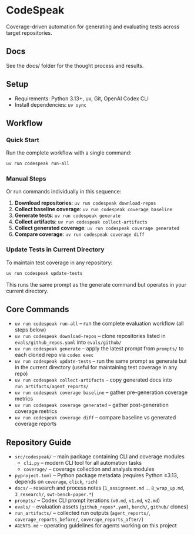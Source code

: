 # CodeSpeak

Coverage-driven automation for generating and evaluating tests across target repositories.

## Docs
See the docs/ folder for the thought process and results.

## Setup
- Requirements: Python 3.13+, uv, Git, OpenAI Codex CLI
- Install dependencies: `uv sync`

## Workflow

### Quick Start

Run the complete workflow with a single command:

```bash
uv run codespeak run-all
```

### Manual Steps

Or run commands individually in this sequence:

1. **Download repositories**: `uv run codespeak download-repos`
2. **Collect baseline coverage**: `uv run codespeak coverage baseline`
3. **Generate tests**: `uv run codespeak generate`
4. **Collect artifacts**: `uv run codespeak collect-artifacts`
5. **Collect generated coverage**: `uv run codespeak coverage generated`
6. **Compare coverage**: `uv run codespeak coverage diff`

### Update Tests in Current Directory

To maintain test coverage in any repository:

```bash
uv run codespeak update-tests
```

This runs the same prompt as the generate command but operates in your current directory.

## Core Commands
- `uv run codespeak run-all` – run the complete evaluation workflow (all steps below)
- `uv run codespeak download-repos` – clone repositories listed in `evals/github_repos.yaml` into `evals/github/`
- `uv run codespeak generate` – apply the latest prompt from `prompts/` to each cloned repo via `codex exec`
- `uv run codespeak update-tests` – run the same prompt as generate but in the current directory (useful for maintaining test coverage in any repo)
- `uv run codespeak collect-artifacts` – copy generated docs into `run_artifacts/agent_reports/`
- `uv run codespeak coverage baseline` – gather pre-generation coverage metrics
- `uv run codespeak coverage generated` – gather post-generation coverage metrics
- `uv run codespeak coverage diff` – compare baseline vs generated coverage reports

## Repository Guide
- `src/codespeak/` – main package containing CLI and coverage modules
  - `cli.py` – modern CLI tool for all automation tasks
  - `coverage/` – coverage collection and analysis modules
- `pyproject.toml` – Python package metadata (requires Python ≥3.13, depends on `coverage`, `click`, `rich`)
- `docs/` – research and process notes (`1_assignment.md` … `8_wrap_up.md`, `3_research/`, `swt-bench-paper.*`)
- `prompts/` – Codex CLI prompt iterations (`v0.md`, `v1.md`, `v2.md`)
- `evals/` – evaluation assets (`github_repos*.yaml`, `bench/`, `github/` clones)
- `run_artifacts/` – collected run outputs (`agent_reports/`, `coverage_reports_before/`, `coverage_reports_after/`)
- `AGENTS.md` – operating guidelines for agents working on this project
